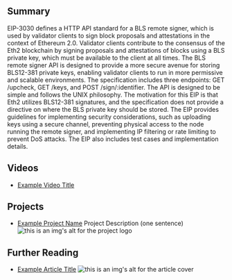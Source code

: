 ## Summary

EIP-3030 defines a HTTP API standard for a BLS remote signer, which is used by validator clients to sign block proposals and attestations in the context of Ethereum 2.0. Validator clients contribute to the consensus of the Eth2 blockchain by signing proposals and attestations of blocks using a BLS private key, which must be available to the client at all times. The BLS remote signer API is designed to provide a more secure avenue for storing BLS12-381 private keys, enabling validator clients to run in more permissive and scalable environments. The specification includes three endpoints: GET /upcheck, GET /keys, and POST /sign/:identifier. The API is designed to be simple and follows the UNIX philosophy. The motivation for this EIP is that Eth2 utilizes BLS12-381 signatures, and the specification does not provide a directive on where the BLS private key should be stored. The EIP provides guidelines for implementing security considerations, such as uploading keys using a secure channel, preventing physical access to the node running the remote signer, and implementing IP filtering or rate limiting to prevent DoS attacks. The EIP also includes test cases and implementation details.

## Videos

- [Example Video Title](https://www.youtube.com/watch?v=TDGq4aeevgY)

## Projects

- [Example Project Name](https://xxxx.xxx/xxxxx) Project Description (one sentence) ![this is an img's alt for the project logo](https://xxxx.xxx/project-logo.xxx)

## Further Reading

- [Example Article Title](https://xxxx.xxx/xxxxx) ![this is an img's alt for the article cover](https://xxxx.xxx/article-cover.xxx)
